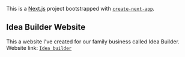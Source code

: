 This is a [Next.js](https://nextjs.org/) project bootstrapped with [`create-next-app`](https://github.com/vercel/next.js/tree/canary/packages/create-next-app).

## Idea Builder Website

This a website I've created for our family business called Idea Builder.
Website link: [`Idea builder`](https://ideabprinting.com/)
